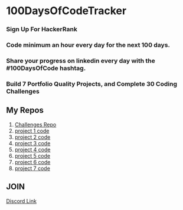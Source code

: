 # 100DaysOfCodeTracker

### Sign Up For HackerRank

### Code minimum an hour every day for the next 100 days.

### Share your progress on linkedin every day with the #100DaysOfCode hashtag.

### Build 7 Portfolio Quality Projects, and Complete 30 Coding Challenges

## My Repos

1.  [Challenges Repo](https://github.com/han-sen/code_challenges)
1.  [project 1 code]()
1.  [project 2 code]()
1.  [project 3 code]()
1.  [project 4 code]()
1.  [project 5 code]()
1.  [project 6 code]()
1.  [project 7 code]()

## JOIN

[Discord Link](https://discord.gg/wJ4y2Jc)

